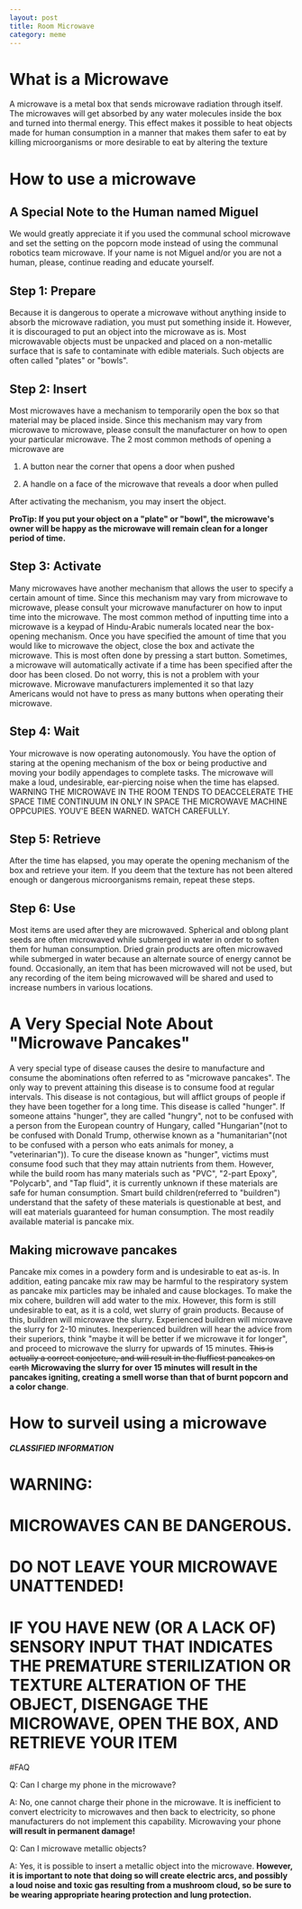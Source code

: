 ```yaml
---
layout: post
title: Room Microwave
category: meme
---
```

# What is a Microwave

A microwave is a metal box that sends microwave radiation through itself. The microwaves will get absorbed by any water molecules inside the box and turned into thermal energy. This effect makes it possible to heat objects made for human consumption in a manner that makes them safer to eat by killing microorganisms or more desirable to eat by altering the texture

# How to use a microwave

## A Special Note to the Human named Miguel
We would greatly appreciate it if you used the communal school microwave and set the setting on the popcorn mode instead of using the communal robotics team microwave. If your name is not Miguel and/or you are not a human, please, continue reading and educate yourself.

## Step 1: Prepare

Because it is dangerous to operate a microwave without anything inside to absorb the microwave radiation, you must put something inside it. However, it is discouraged to put an object into the microwave as is. Most microwavable objects must be unpacked and placed on a non-metallic surface that is safe to contaminate with edible materials. Such objects are often called "plates" or "bowls".

## Step 2: Insert

Most microwaves have a mechanism to temporarily open the box so that material may be placed inside. Since this mechanism may vary from microwave to microwave, please consult the manufacturer on how to open your particular microwave. The 2 most common methods of opening a microwave are

1. A button near the corner that opens a door when pushed

1. A handle on a face of the microwave that reveals a door when pulled

After activating the mechanism, you may insert the object.

**ProTip: If you put your object on a "plate" or "bowl", the microwave's owner will be happy as the microwave will remain clean for a longer period of time.**

## Step 3: Activate

Many microwaves have another mechanism that allows the user to specify a certain amount of time. Since this mechanism may vary from microwave to microwave, please consult your microwave manufacturer on how to input time into the microwave. The most common method of inputting time into a microwave is a keypad of Hindu-Arabic numerals located near the box-opening mechanism. Once you have specified the amount of time that you would like to microwave the object, close the box and activate the microwave. This is most often done by pressing a start button. Sometimes, a microwave will automatically activate if a time has been specified after the door has been closed. Do not worry, this is not a problem with your microwave. Microwave manufacturers implemented it so that lazy Americans would not have to press as many buttons when operating their microwave.

## Step 4: Wait

Your microwave is now operating autonomously. You have the option of staring at the opening mechanism of the box or being productive and moving your bodily appendages to complete tasks. The microwave will make a loud, undesirable, ear-piercing noise when the time has elapsed. WARNING THE MICROWAVE IN THE ROOM TENDS TO DEACCELERATE THE SPACE TIME CONTINUUM IN ONLY IN SPACE THE MICROWAVE MACHINE OPPCUPIES. YOUV'E BEEN WARNED. WATCH CAREFULLY.


## Step 5: Retrieve

After the time has elapsed, you may operate the opening mechanism of the box and retrieve your item. If you deem that the texture has not been altered enough or dangerous microorganisms remain, repeat these steps.

## Step 6: Use

Most items are used after they are microwaved. Spherical and oblong plant seeds are often microwaved while submerged in water in order to soften them for human consumption. Dried grain products are often microwaved while submerged in water because an alternate source of energy cannot be found. Occasionally, an item that has been microwaved will not be used, but any recording of the item being microwaved will be shared and used to increase numbers in various locations.

# A Very Special Note About "Microwave Pancakes"

A very special type of disease causes the desire to manufacture and consume the abominations often referred to as "microwave pancakes". The only way to prevent attaining this disease is to consume food at regular intervals. This disease is not contagious, but will afflict groups of people if they have been together for a long time. This disease is called "hunger". If someone attains "hunger", they are called "hungry", not to be confused with a person from the European country of Hungary, called "Hungarian"\(not to be confused with Donald Trump, otherwise known as a "humanitarian"\(not to be confused with a person who eats animals for money, a "veterinarian")). To cure the disease known as "hunger", victims must consume food such that they may attain nutrients from them. However, while the build room has many materials such as "PVC", "2-part Epoxy", "Polycarb", and "Tap fluid", it is currently unknown if these materials are safe for human consumption. Smart build children(referred to "buildren") understand that the safety of these materials is questionable at best, and will eat materials guaranteed for human consumption. The most readily available material is pancake mix.

## Making microwave pancakes

Pancake mix comes in a powdery form and is undesirable to eat as-is. In addition, eating pancake mix raw may be harmful to the respiratory system as pancake mix particles may be inhaled and cause blockages. To make the mix cohere, buildren will add water to the mix. However, this form is still undesirable to eat, as it is a cold, wet slurry of grain products. Because of this, buildren will microwave the slurry. Experienced buildren will microwave the slurry for 2-10 minutes. Inexperienced buildren will hear the advice from their superiors, think "maybe it will be better if we microwave it for longer", and proceed to microwave the slurry for upwards of 15 minutes. ~~This is actually a correct conjecture, and will result in the fluffiest pancakes on earth~~ **Microwaving the slurry for over 15 minutes will result in the pancakes igniting, creating a smell worse than that of burnt popcorn and a color change**.

# How to surveil using a microwave

***CLASSIFIED INFORMATION***


# WARNING:

# MICROWAVES CAN BE DANGEROUS.
# DO NOT LEAVE YOUR MICROWAVE UNATTENDED!
# IF YOU HAVE NEW (OR A LACK OF) SENSORY INPUT THAT INDICATES THE PREMATURE STERILIZATION OR TEXTURE ALTERATION OF THE OBJECT, DISENGAGE THE MICROWAVE, OPEN THE BOX, AND RETRIEVE YOUR ITEM

#FAQ

Q: Can I charge my phone in the microwave?

A: No, one cannot charge their phone in the microwave. It is inefficient to convert electricity to microwaves and then back to electricity, so phone manufacturers do not implement this capability. Microwaving your phone **will result in permanent damage!**

Q: Can I microwave metallic objects?

A: Yes, it is possible to insert a metallic object into the microwave. **However, it is important to note that doing so will create electric arcs, and possibly a loud noise and toxic gas resulting from a mushroom cloud, so be sure to be wearing appropriate hearing protection and lung protection.**
